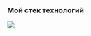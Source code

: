 ### Мой стек технологий

<img src="[https://img.shields.io/badge/JavaScript-#F7DF1E](https://img.shields.io/badge/-JavaScript-yellow)?style=for-the-badge&logo=JavaScript&logoColor= <Цвет логотипа>"/>
